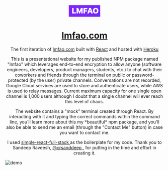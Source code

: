 <div align="center">
  <img alt="Logo"             src="https://raw.githubusercontent.com/abdelshok/lmfao/master/assets/images/lmfaoLogo.png"
   width="100" />
</div>
<h1 align="center">
  <a href="https://vast-ravine-41433.herokuapp.com/" target="_blank">lmfao.com</a>
</h1>
<p align="center">
  The first iteration of <a href="https://vast-ravine-41433.herokuapp.com/" target="_blank">lmfao.com</a> built with <a href="https://reactjs.org/" target="_blank">React</a> and hosted with <a href="https://www.heroku.com/" target="_blank">Heroku</a>
</p>

<p align="center">
  This is a presentational website for my published NPM package named "lmfao" which leverages end-to-end encryption to allow anyone (software engineers, developers, product managers, students, etc.) to chat with their coworkers and friends through the terminal on public or password-protected (by the user) private channels. Conversations are not recorded, Google Cloud services are used to store and authenticate users, while AWS is used to relay messages. Current maximum capacity for one single open channel is 1,000 users although I doubt that a single channel will ever reach this level of chaos.
</p>

<p align="center">
  The website contains a "mock" terminal created through React. By interacting with it and typing the correct commands within the command line, you'll learn more about this my *beautiful* npm package, and you'll also be able to send me an email (through the "Contact Me" button) in case you want to contact me.
</p>


<p align="center">
  I used <a href="https://github.com/crsandeep/simple-react-full-stack"> simple-react-full-stack </a> as the boilerplate for my code. Thank you to Sandeep Raveesh, <a href="https://github.com/crsandeep"> @crsanddeep </a>, for putting in the time and effort in creating it. 
</p>


![demo](https://raw.githubusercontent.com/abdelshok/lmfao/master/assets/images/lmfaoScreen.png)
